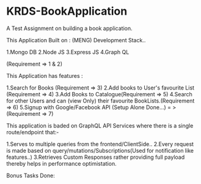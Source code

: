 # KRDS-BookApplication

A Test Assignment on building a book application.

This Application Built on : (MENG) Development Stack..

1.Mongo DB
2.Node JS
3.Express JS
4.Graph QL

(Requirement => 1 & 2)

This Application has features :

1.Search for Books (Requirement => 3)
2.Add books to User's favourite List (Requirement => 4)
3.Add Books to Catalogue(Requirement => 5)
4.Search for other Users and can (view Only) their favourite BookLists.(Requirement => 6)
5.Signup with Google/Facebook API (Setup Alone Done...) = > (Requirement => 7)

This application is baded on GraphQL API Services where there is a single route/endpoint that:-

1.Serves to multiple queries from the frontend/ClientSide..
2.Every request is made based on query/mutations/Subscriptions(Used for notification like features..)
3.Retrieves Custom Responses rather providing full payload thereby helps in performance optimistation.

Bonus Tasks Done:
